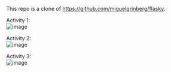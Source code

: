 This repo is a clone of https://github.com/miguelgrinberg/flasky.  

Activity 1:  
![image](https://user-images.githubusercontent.com/68239498/192606806-02ee8466-dbda-4a4f-a7e3-fed3ef07ab3a.png)  

Activity 2:  
![image](https://user-images.githubusercontent.com/68239498/192621775-2510e8da-e4cf-46d6-959a-090a264c27e3.png)  

Activity 3:  
![image](https://user-images.githubusercontent.com/68239498/192628107-73d22be4-a16a-4c7d-956b-fbf107e643e9.png)  


